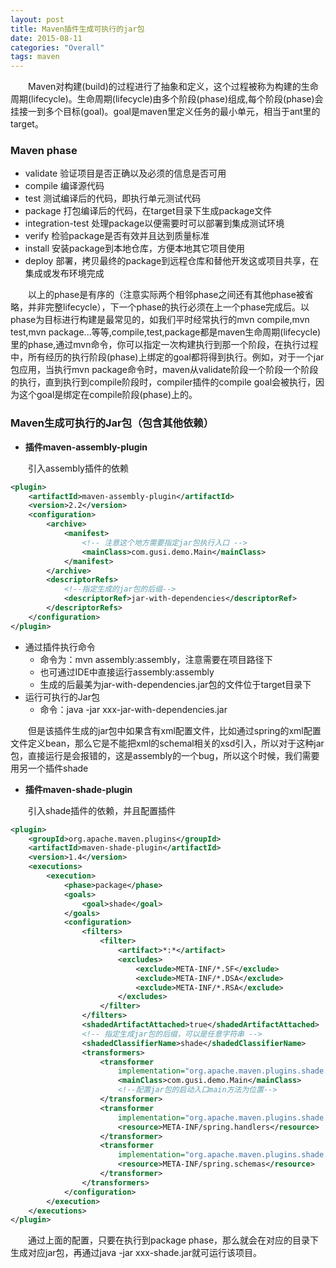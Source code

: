 ```yaml
---
layout: post
title: Maven插件生成可执行的jar包
date: 2015-08-11
categories: "Overall"
tags: maven
---
```


　　Maven对构建(build)的过程进行了抽象和定义，这个过程被称为构建的生命周期(lifecycle)。生命周期(lifecycle)由多个阶段(phase)组成,每个阶段(phase)会挂接一到多个目标(goal)。goal是maven里定义任务的最小单元，相当于ant里的target。

### Maven phase
- validate 验证项目是否正确以及必须的信息是否可用
- compile 编译源代码
- test 测试编译后的代码，即执行单元测试代码
- package 打包编译后的代码，在target目录下生成package文件
- integration-test 处理package以便需要时可以部署到集成测试环境
- verify 检验package是否有效并且达到质量标准
- install 安装package到本地仓库，方便本地其它项目使用
- deploy 部署，拷贝最终的package到远程仓库和替他开发这或项目共享，在集成或发布环境完成

　　以上的phase是有序的（注意实际两个相邻phase之间还有其他phase被省略，并非完整lifecycle），下一个phase的执行必须在上一个phase完成后。以phase为目标进行构建是最常见的，如我们平时经常执行的mvn compile,mvn test,mvn package...等等,compile,test,package都是maven生命周期(lifecycle)里的phase,通过mvn命令，你可以指定一次构建执行到那一个阶段，在执行过程中，所有经历的执行阶段(phase)上绑定的goal都将得到执行。例如，对于一个jar包应用，当执行mvn package命令时，maven从validate阶段一个阶段一个阶段的执行，直到执行到compile阶段时，compiler插件的compile goal会被执行，因为这个goal是绑定在compile阶段(phase)上的。

### Maven生成可执行的Jar包（包含其他依赖）

- **插件maven-assembly-plugin**

 　　引入assembly插件的依赖

```xml
<plugin>
    <artifactId>maven-assembly-plugin</artifactId>
    <version>2.2</version>
    <configuration>
        <archive>
            <manifest>
                <!-- 注意这个地方需要指定jar包执行入口 -->
                <mainClass>com.gusi.demo.Main</mainClass>
            </manifest>
        </archive>
        <descriptorRefs>
            <!--指定生成的jar包的后缀-->
            <descriptorRef>jar-with-dependencies</descriptorRef>
        </descriptorRefs>
    </configuration>
</plugin>
```

- 通过插件执行命令
    - 命令为：mvn assembly:assembly，注意需要在项目路径下
    - 也可通过IDE中直接运行assembly:assembly
    - 生成的后最美为jar-with-dependencies.jar包的文件位于target目录下
- 运行可执行的Jar包
    - 命令：java -jar xxx-jar-with-dependencies.jar

　　但是该插件生成的jar包中如果含有xml配置文件，比如通过spring的xml配置文件定义bean，那么它是不能把xml的schemal相关的xsd引入，所以对于这种jar包，直接运行是会报错的，这是assembly的一个bug，所以这个时候，我们需要用另一个插件shade

- **插件maven-shade-plugin**

　　引入shade插件的依赖，并且配置插件

```xml
<plugin>
	<groupId>org.apache.maven.plugins</groupId>
	<artifactId>maven-shade-plugin</artifactId>
	<version>1.4</version>
	<executions>
		<execution>
			<phase>package</phase>
			<goals>
				<goal>shade</goal>
			</goals>
			<configuration>
				<filters>
					<filter>
						<artifact>*:*</artifact>
						<excludes>
							<exclude>META-INF/*.SF</exclude>
							<exclude>META-INF/*.DSA</exclude>
							<exclude>META-INF/*.RSA</exclude>
						</excludes>
					</filter>
				</filters>
				<shadedArtifactAttached>true</shadedArtifactAttached>
				<!-- 指定生成jar包的后缀，可以是任意字符串 -->
				<shadedClassifierName>shade</shadedClassifierName>
				<transformers>
					<transformer
						implementation="org.apache.maven.plugins.shade.resource.ManifestResourceTransformer">
						<mainClass>com.gusi.demo.Main</mainClass>
						<!--配置jar包的启动入口main方法为位置-->
					</transformer>
					<transformer
						implementation="org.apache.maven.plugins.shade.resource.AppendingTransformer">
						<resource>META-INF/spring.handlers</resource>
					</transformer>
					<transformer
						implementation="org.apache.maven.plugins.shade.resource.AppendingTransformer">
						<resource>META-INF/spring.schemas</resource>
					</transformer>
				</transformers>
			</configuration>
		</execution>
	</executions>
</plugin>
```
　　通过上面的配置，只要在执行到package phase，那么就会在对应的目录下生成对应jar包，再通过java -jar xxx-shade.jar就可运行该项目。
